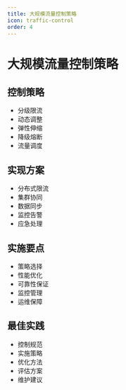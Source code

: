 ```yaml
---
title: 大规模流量控制策略
icon: traffic-control
order: 4
---
```


# 大规模流量控制策略

## 控制策略
- 分级限流
- 动态调整
- 弹性伸缩
- 降级熔断
- 流量调度

## 实现方案
- 分布式限流
- 集群协同
- 数据同步
- 监控告警
- 应急处理

## 实施要点
- 策略选择
- 性能优化
- 可靠性保证
- 监控管理
- 运维保障

## 最佳实践
- 控制规范
- 实施策略
- 优化方法
- 评估方案
- 维护建议
